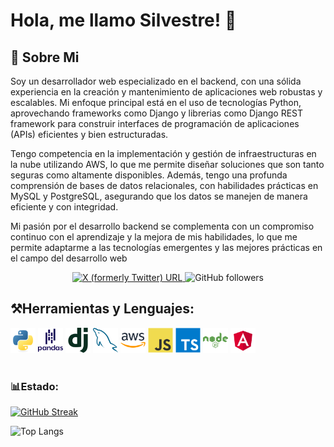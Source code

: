 # Hola, me llamo Silvestre! 👋
  
## 🚀 Sobre Mi
Soy un desarrollador web especializado en el backend, con una sólida experiencia en la creación y mantenimiento de aplicaciones web robustas y escalables. Mi enfoque principal está en el uso de tecnologías Python, aprovechando frameworks como Django y librerias como Django REST framework para construir interfaces de programación de aplicaciones (APIs) eficientes y bien estructuradas.

Tengo competencia en la implementación y gestión de infraestructuras en la nube utilizando AWS, lo que me permite diseñar soluciones que son tanto seguras como altamente disponibles. Además, tengo una profunda comprensión de bases de datos relacionales, con habilidades prácticas en MySQL y PostgreSQL, asegurando que los datos se manejen de manera eficiente y con integridad.

Mi pasión por el desarrollo backend se complementa con un compromiso continuo con el aprendizaje y la mejora de mis habilidades, lo que me permite adaptarme a las tecnologías emergentes y las mejores prácticas en el campo del desarrollo web


</div>

<div id="badges" align="center">
  <a href="https://twitter.com/Silvestre525" align="center"">
      <img alt="X (formerly Twitter) URL" src="https://img.shields.io/twitter/url?url=https%3A%2F%2Ftwitter.com%2FSilvestre525">
  </a>
  <a  align="center"">
      <img alt="GitHub followers" src="https://img.shields.io/github/followers/Silvestre525">
  </a>


</div>

<div aling="left" id="tools">
  <h2>
     ⚒️Herramientas y Lenguajes:
  </h2>
  <div>
    <img src="https://github.com/devicons/devicon/blob/master/icons/python/python-original.svg" title="python" width="40">
    <img src="https://github.com/devicons/devicon/blob/master/icons/pandas/pandas-plain-wordmark.svg" title="pandas" width="40">
    <img src="https://github.com/devicons/devicon/blob/master/icons/django/django-plain.svg" title="django" width="40">
    <img src="https://github.com/devicons/devicon/blob/master/icons/mysql/mysql-original.svg" title="mysql" width="40">
    <img src="https://github.com/devicons/devicon/blob/master/icons/amazonwebservices/amazonwebservices-original-wordmark.svg" title="AWS" width="40">
    <img src="https://github.com/devicons/devicon/blob/master/icons/javascript/javascript-original.svg" title="javascript" width="40">
    <img src="https://github.com/devicons/devicon/blob/master/icons/typescript/typescript-original.svg" title="typescript" width="40">
    <img src="https://github.com/devicons/devicon/blob/master/icons/nodejs/nodejs-plain-wordmark.svg" title="node" width="40">
    <img src="https://github.com/devicons/devicon/blob/master/icons/angular/angular-original.svg" title="Angular" width="40">
  </div>
</div>
<br>

### 📊Estado: 

<div align="left">
  <a href="https://git.io/streak-stats"><img src="https://github-readme-streak-stats.herokuapp.com?user=Silvestre525&theme=radical&hide_border=true&locale=es&date_format=j%2Fn%5B%2FY%5D" alt="GitHub Streak" /></a>
</div>

![Top Langs](https://github-readme-stats.vercel.app/api/top-langs/?username=Silvestre525&Compactlayout=true)


